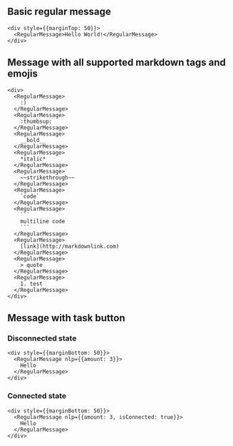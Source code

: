 ## Basic regular message

```
<div style={{marginTop: 50}}>
  <RegularMessage>Hello World!</RegularMessage>
</div>
```

## Message with all supported markdown tags and emojis

```
<div>
  <RegularMessage>
    :)
  </RegularMessage>
  <RegularMessage>
    :thumbsup:
  </RegularMessage>
  <RegularMessage>
    __bold__
  </RegularMessage>
  <RegularMessage>
    *italic*
  </RegularMessage>
  <RegularMessage>
    ~~strikethrough~~
  </RegularMessage>
  <RegularMessage>
    `code`
  </RegularMessage>
  <RegularMessage>
    ```
    multiline code
    ```
  </RegularMessage>
  <RegularMessage>
    [link](http://markdownlink.com)
  </RegularMessage>
  <RegularMessage>
    > quote
  </RegularMessage>
  <RegularMessage>
    1. test
  </RegularMessage>
</div>
```

## Message with task button

### Disconnected state

```
<div style={{marginBottom: 50}}>
  <RegularMessage nlp={{amount: 3}}>
    Hello
  </RegularMessage>
</div>
```

### Connected state

```
<div style={{marginBottom: 50}}>
  <RegularMessage nlp={{amount: 3, isConnected: true}}>
    Hello
  </RegularMessage>
</div>
```
